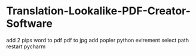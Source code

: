 # Translation-Lookalike-PDF-Creator-Software
add 2 pips
word to pdf
pdf to jpg
add popler 
python evirement select path 
restart pycharm
